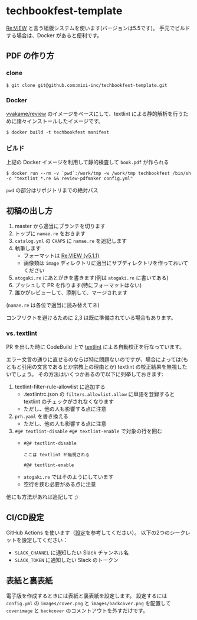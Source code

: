 # techbookfest-template

[Re:VIEW](https://github.com/kmuto/review) と言う組版システムを使います(バージョンは5.5です)。
手元でビルドする場合は、Docker があると便利です。

## PDF の作り方

### clone

```
$ git clone git@github.com:mixi-inc/techbookfest-template.git
```

### Docker

[vvakame/review](https://hub.docker.com/r/vvakame/review/) のイメージをベースにして、textlint による静的解析を行うために諸々インストールしたイメージです。

```
$ docker build -t techbookfest manifest
```

### ビルド

上記の Docker イメージを利用して静的検査して `book.pdf` が作られる

```
$ docker run --rm -v `pwd`:/work/tmp -w /work/tmp techbookfest /bin/sh -c "textlint *.re && review-pdfmaker config.yml"
```

`pwd` の部分はリポジトリまでの絶対パス

## 初稿の出し方

1. master から適当にブランチを切ります
2. トップに `namae.re` をおきます
3. `catalog.yml` の `CHAPS` に `namae.re` を追記します
4. 執筆します
    - フォーマットは [Re:VIEW (v5.1.1)](https://github.com/kmuto/review/tree/v5.1.1)
    - 画像類は `image` ディレクトリに適当にサブディレクトリを作っておいてください
5. `atogaki.re` にあとがきを書きます(例は `atogaki.re` に書いてある)
6. プッシュして PR を作ります(特にフォーマットはない)
7. 誰かがレビューして、添削して、マージされます

(`namae.re` は各位で適当に読み替えてネ)

コンフリクトを避けるために 2,3 は既に準備されている場合もあります。

### vs. textlint

PR を出した時に CodeBuild 上で [textlint](https://github.com/textlint/textlint) による自動校正を行なっています。

エラー文言の通りに直せるのならば特に問題ないのですが、場合によっては(もともと引用の文言であるとか宗教上の理由とか) textlint の校正結果を無視したいでしょう。
その方法はいくつかあるので以下に列挙しておきます:

1. textlint-filter-rule-allowlist に追加する
    - .textlintrc.json の `filters.allowlist.allow` に単語を登録すると textlint のチェックがされなくなります
    - ただし、他の人も影響する点に注意
2. `prh.yaml` を書き換える
    - ただし、他の人も影響する点に注意
3. `#@# textlint-disable` `#@# textlint-enable` で対象の行を囲む
    - ```
      #@# textlint-disable

      ここは textlint が無視される

      #@# textlint-enable
      ```
    - `atogaki.re` ではそのようにしています
    - 空行を挟む必要がある点に注意

他にも方法があれば追記して ;)

## CI/CD設定

GitHub Actions を使います（[設定](.github/workflows/build.yaml)を参考してください）。
以下の2つのシークレットを設定してください：

- `SLACK_CHANNEL` に通知したい Slack チャンネル名
- `SLACK_TOKEN` に通知したい Slack のトークン

## 表紙と裏表紙

電子版を作成するときには表紙と裏表紙を設定します。
設定するには `config.yml` の `images/cover.png` と `images/backcover.png` を配置して `coverimage` と `backcover` のコメントアウトを外すだけです。
